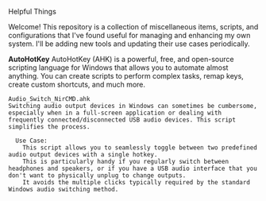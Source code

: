 Helpful Things

Welcome! 
This repository is a collection of miscellaneous items, scripts, and configurations that I've found useful for managing and enhancing my own system. 
I'll be adding new tools and updating their use cases periodically.
  
**AutoHotKey**
  AutoHotKey (AHK) is a powerful, free, and open-source scripting language for Windows that allows you to automate almost anything. You can create scripts to perform complex tasks, remap keys, create custom shortcuts, and much more.
    
    Audio_Switch_NirCMD.ahk
    Switching audio output devices in Windows can sometimes be cumbersome, especially when in a full-screen application or dealing with frequently connected/disconnected USB audio devices. This script simplifies the process.

      Use Case:
        This script allows you to seamlessly toggle between two predefined audio output devices with a single hotkey. 
        This is particularly handy if you regularly switch between headphones and speakers, or if you have a USB audio interface that you don't want to physically unplug to change outputs. 
        It avoids the multiple clicks typically required by the standard Windows audio switching method.
